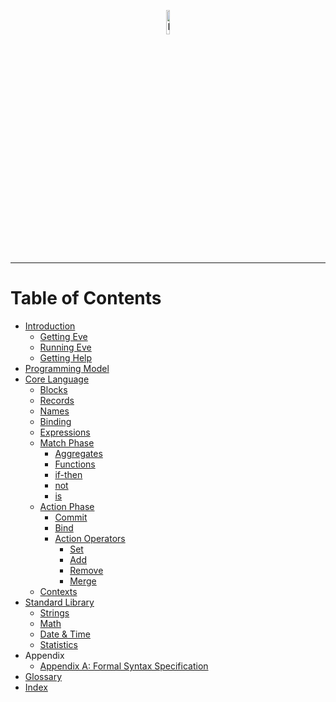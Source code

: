 <p align="center">
  <img src="http://www.witheve.com/logo.png" alt="Eve logo" width="10%" />
</p>

---

# Table of Contents

- [Introduction](intro.md)
  - [Getting Eve](installation.md)
  - [Running Eve](running.md)
  - [Getting Help](help.md)
- [Programming Model](model.md)
- [Core Language](core.md)
  - [Blocks](blocks.md)
  - [Records](records.md)
  - [Names](names.md)
  - [Binding](binding.md)
  - [Expressions](expressions.md)
  - [Match Phase](match-phase.md)
    - [Aggregates](aggregates.md)
    - [Functions](functions.md)
    - [if-then](if.md)
    - [not](not.md)
    - [is](is.md)
  - [Action Phase](action-phase.md)
    - [Commit](commit.md)
    - [Bind](bind.md)
    - [Action Operators](action-operators.md)
      - [Set](set.md)
      - [Add](add.md)
      - [Remove](remove.md)
      - [Merge](merge.md)
  - [Contexts](context.md)
- [Standard Library](standard-library.md)
  - [Strings](strings/strings.md)
  - [Math](math/math.md)
  - [Date & Time](datetime/datetime.md)
  - [Statistics](statistics/statistics.md)
- Appendix
  - [Appendix A: Formal Syntax Specification](ebnf.md)
- [Glossary](glossary.md)
- [Index](index.md)